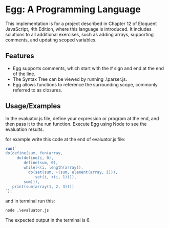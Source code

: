 # Egg: A Programming Language

This implementation is for a project described in Chapter 12 of Eloquent JavaScript, 4th Edition, where this language is introduced. It includes solutions to all additional exercises, such as adding arrays, supporting comments, and updating scoped variables.

## Features

- Egg supports comments, which start with the # sign and end at the end of the line.
- The Syntax Tree can be viewed by running .\parser.js.
- Egg allows functions to reference the surrounding scope, commonly referred to as closures.

## Usage/Examples

In the evaluator.js file, define your expression or program at the end, and then pass it to the run function. Execute Egg using Node to see the evaluation results.

for example write this code at the end of evaluator.js file:

```javascript
run(`
do(define(sum, fun(array,
     do(define(i, 0),
        define(sum, 0),
        while(<(i, length(array)),
          do(set(sum, +(sum, element(array, i))),
             set(i, +(i, 1)))),
        sum))),
   print(sum(array(1, 2, 3))))
`);
```

and in terminal run this:

```cmd
node .\evaluator.js
```

The expected output in the terminal is 6.
